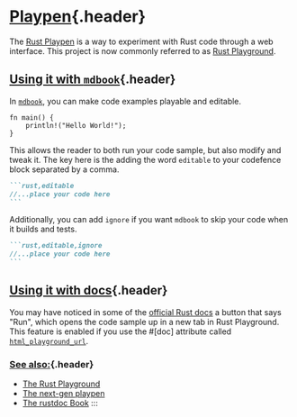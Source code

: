 # [Playpen](#playpen){.header}

The [Rust Playpen](https://github.com/rust-lang/rust-playpen) is a way
to experiment with Rust code through a web interface. This project is
now commonly referred to as [Rust
Playground](https://play.rust-lang.org/).

## [Using it with `mdbook`](#using-it-with-mdbook){.header}

In [`mdbook`](https://github.com/rust-lang/mdBook), you can make code
examples playable and editable.

    fn main() {
        println!("Hello World!");
    }

This allows the reader to both run your code sample, but also modify and
tweak it. The key here is the adding the word `editable` to your
codefence block separated by a comma.

```` markdown
```rust,editable
//...place your code here
```
````

Additionally, you can add `ignore` if you want `mdbook` to skip your
code when it builds and tests.

```` markdown
```rust,editable,ignore
//...place your code here
```
````

## [Using it with docs](#using-it-with-docs){.header}

You may have noticed in some of the [official Rust
docs](https://doc.rust-lang.org/core/) a button that says \"Run\", which
opens the code sample up in a new tab in Rust Playground. This feature
is enabled if you use the #\[doc\] attribute called
[`html_playground_url`](https://doc.rust-lang.org/rustdoc/the-doc-attribute.html#html_playground_url).

### [See also:](#see-also){.header}

-   [The Rust Playground](https://play.rust-lang.org/)
-   [The next-gen
    playpen](https://github.com/integer32llc/rust-playground/)
-   [The rustdoc
    Book](https://doc.rust-lang.org/rustdoc/what-is-rustdoc.html)
:::

